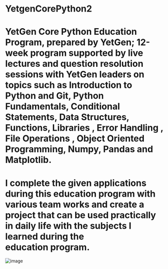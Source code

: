 # YetgenCorePython2
# YetGen Core Python Education Program, prepared by YetGen; 12-week program supported by live lectures and question resolution sessions with YetGen leaders on topics such as Introduction to Python and Git, Python Fundamentals, Conditional Statements, Data Structures, Functions, Libraries , Error Handling , File Operations , Object Oriented Programming, Numpy, Pandas and Matplotlib.

# I complete the given applications during this education program with various team works and create a project that can be used practically in daily life with the subjects I learned during the education program.

![image](https://www.google.com/imgres?q=yetgen%20logo&imgurl=https%3A%2F%2Fyetkingencler.com%2Fwp-content%2Fuploads%2F2021%2F07%2FYetGenLogo.png&imgrefurl=https%3A%2F%2Fyetkingencler.com%2Fbasvuru%2F&docid=mzpa0gB8ikJK1M&tbnid=wGEz5EWJGBWvGM&vet=12ahUKEwjNubbwxaSGAxW3Z_EDHVNKCCUQM3oECBkQAA..i&w=910&h=375&hcb=2&ved=2ahUKEwjNubbwxaSGAxW3Z_EDHVNKCCUQM3oECBkQAA)


